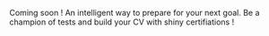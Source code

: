 Coming soon !
An intelligent way to prepare for your next goal.
Be a champion of tests and build your CV with shiny certifiations !
